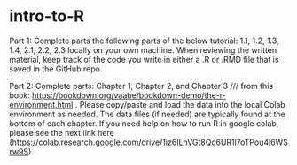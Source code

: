 # intro-to-R

Part 1: Complete parts the following parts of the below tutorial: 1.1, 1.2, 1.3, 1.4, 2.1, 2.2, 2.3 locally on your own machine. When reviewing the written material, keep track of the code you write in either a .R or .RMD file that is saved in the GitHub repo. 


Part 2: Complete parts: Chapter 1, Chapter 2, and Chapter 3 /// from this book: https://bookdown.org/vaabe/bookdown-demo/the-r-environment.html . Please copy/paste and load the data into the local Colab environment as needed. The data files (if needed) are typically found at the bottom of each chapter. If you need help on how to run R in google colab, please see the next link here (https://colab.research.google.com/drive/1iz6ILnVGt8Qc6UR1l7oTPou4l6WSrw9S).
